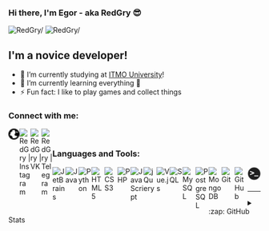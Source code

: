 ### Hi there, I'm Egor - aka RedGry 😎
<p align="left"> 
  <img src=https://komarev.com/ghpvc/?username=RedGry&color=C70039&label=PROFILE+VIEWS alt=RedGry/> 
  <img src=https://badges.pufler.dev/years/redgry alt=RedGry/> 
</p>



## I'm a novice developer!

- 🔭 I’m currently studying at [ITMO University][itmo]!
- 🌱 I’m currently learning everything 🤣
- ⚡ Fun fact: I like to play games and collect things

### Connect with me:

[<img align="left" alt="RedGry WebSite" width="22px" src="https://raw.githubusercontent.com/iconic/open-iconic/master/svg/globe.svg" />][website]
[<img align="left" alt="RedGry | Instagram" width="22px" src="https://cdn.jsdelivr.net/npm/simple-icons@v3/icons/instagram.svg" />][instagram]
[<img align="left" alt="RedGry | VK" width="22px" src="https://cdn.jsdelivr.net/npm/simple-icons@v3/icons/vk.svg" />][vk]
[<img align="left" alt="RedGry | Telegram" width="22px" src="https://simpleicons.org/icons/telegram.svg" />][tg]

<br />

### Languages and Tools:

<img align="left" alt="JetBrains" width="26px" src="https://simpleicons.org/icons/jetbrains.svg" />
<img align="left" alt="Java" width="26px" src="https://simpleicons.org/icons/java.svg" />
<img align="left" alt="Python" width="26px" src="https://simpleicons.org/icons/python.svg" />

<img align="left" alt="HTML5" width="26px" src="https://simpleicons.org/icons/html5.svg" />
<img align="left" alt="CSS3" width="26px" src="https://simpleicons.org/icons/css3.svg" />

<img align="left" alt="PHP" width="26px" src="https://simpleicons.org/icons/php.svg" />

<img align="left" alt="JavaScript" width="26px" src="https://simpleicons.org/icons/javascript.svg" />
<img align="left" alt="jQuery" width="26px" src="http://simpleicons.org/icons/jquery.svg" />
<img align="left" alt="Vue.js" width="26px" src="https://simpleicons.org/icons/vuedotjs.svg" />

<img align="left" alt="SQL" width="26px" src="https://image.flaticon.com/icons/svg/29/29165.svg" />
<img align="left" alt="MySQL" width="26px" src="https://simpleicons.org/icons/mysql.svg" />
<img align="left" alt="PostgreSQL" width="26px" src="http://simpleicons.org/icons/postgresql.svg" />
<img align="left" alt="MongoDB" width="26px" src="https://simpleicons.org/icons/mongodb.svg" />

<img align="left" alt="Git" width="26px" src="https://simpleicons.org/icons/git.svg" />
<img align="left" alt="GitHub" width="26px" src="https://simpleicons.org/icons/github.svg" />
<img align="left" alt="Terminal" width="26px" src="https://raw.githubusercontent.com/github/explore/80688e429a7d4ef2fca1e82350fe8e3517d3494d/topics/terminal/terminal.png" />

<br />
<br />

---

<details>
  <summary>:zap: GitHub Stats</summary>
  <img align="left" alt="RedGry's GitHub Stats" src="https://github-readme-stats.vercel.app/api?username=redgry&show_icons=true&theme=dracula" />
</details>

[website]: https://vk.com/egoredgry
[instagram]: https://www.instagram.com/egor_redgry/
[vk]: https://vk.com/egor_redgry
[tg]: https://t.me/redgry
[itmo]: https://itmo.ru
